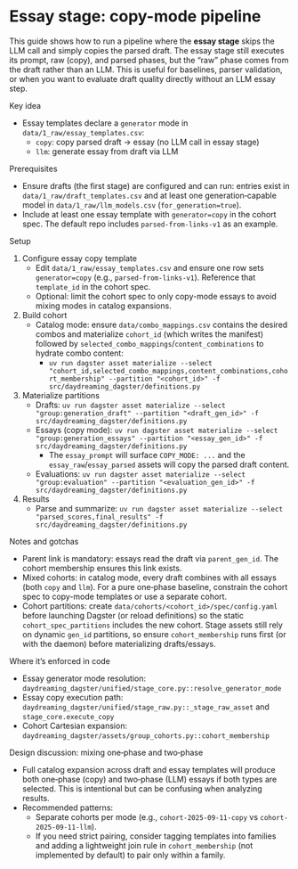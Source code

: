 # Essay stage: copy-mode pipeline

This guide shows how to run a pipeline where the **essay stage** skips the LLM call and simply copies the parsed draft. The essay stage still executes its prompt, raw (copy), and parsed phases, but the “raw” phase comes from the draft rather than an LLM. This is useful for baselines, parser validation, or when you want to evaluate draft quality directly without an LLM essay step.

Key idea
- Essay templates declare a `generator` mode in `data/1_raw/essay_templates.csv`:
  - `copy`: copy parsed draft → essay (no LLM call in essay stage)
  - `llm`: generate essay from draft via LLM

Prerequisites
- Ensure drafts (the first stage) are configured and can run: entries exist in `data/1_raw/draft_templates.csv` and at least one generation‑capable model in `data/1_raw/llm_models.csv` (`for_generation=true`).
- Include at least one essay template with `generator=copy` in the cohort spec. The default repo includes `parsed-from-links-v1` as an example.

Setup
1) Configure essay copy template
   - Edit `data/1_raw/essay_templates.csv` and ensure one row sets `generator=copy` (e.g., `parsed-from-links-v1`). Reference that `template_id` in the cohort spec.
   - Optional: limit the cohort spec to only copy-mode essays to avoid mixing modes in catalog expansions.
2) Build cohort
   - Catalog mode: ensure `data/combo_mappings.csv` contains the desired combos and materialize `cohort_id` (which writes the manifest) followed by `selected_combo_mappings`/`content_combinations` to hydrate combo content:
     - `uv run dagster asset materialize --select "cohort_id,selected_combo_mappings,content_combinations,cohort_membership" --partition "<cohort_id>" -f src/daydreaming_dagster/definitions.py`
3) Materialize partitions
   - Drafts: `uv run dagster asset materialize --select "group:generation_draft" --partition "<draft_gen_id>" -f src/daydreaming_dagster/definitions.py`
   - Essays (copy mode): `uv run dagster asset materialize --select "group:generation_essays" --partition "<essay_gen_id>" -f src/daydreaming_dagster/definitions.py`
     - The `essay_prompt` will surface `COPY_MODE: ...` and the `essay_raw`/`essay_parsed` assets will copy the parsed draft content.
   - Evaluations: `uv run dagster asset materialize --select "group:evaluation" --partition "<evaluation_gen_id>" -f src/daydreaming_dagster/definitions.py`
4) Results
   - Parse and summarize: `uv run dagster asset materialize --select "parsed_scores,final_results" -f src/daydreaming_dagster/definitions.py`

Notes and gotchas
- Parent link is mandatory: essays read the draft via `parent_gen_id`. The cohort membership ensures this link exists.
- Mixed cohorts: in catalog mode, every draft combines with all essays (both `copy` and `llm`). For a pure one‑phase baseline, constrain the cohort spec to copy-mode templates or use a separate cohort.
- Cohort partitions: create `data/cohorts/<cohort_id>/spec/config.yaml` before launching Dagster (or reload definitions) so the static `cohort_spec_partitions` includes the new cohort. Stage assets still rely on dynamic `gen_id` partitions, so ensure `cohort_membership` runs first (or with the daemon) before materializing drafts/essays.

Where it’s enforced in code
- Essay generator mode resolution: `daydreaming_dagster/unified/stage_core.py::resolve_generator_mode`
- Essay copy execution path: `daydreaming_dagster/unified/stage_raw.py::_stage_raw_asset` and `stage_core.execute_copy`
- Cohort Cartesian expansion: `daydreaming_dagster/assets/group_cohorts.py::cohort_membership`

Design discussion: mixing one‑phase and two‑phase
- Full catalog expansion across draft and essay templates will produce both one‑phase (copy) and two‑phase (LLM) essays if both types are selected. This is intentional but can be confusing when analyzing results.
- Recommended patterns:
  - Separate cohorts per mode (e.g., `cohort-2025-09-11-copy` vs `cohort-2025-09-11-llm`).
  - If you need strict pairing, consider tagging templates into families and adding a lightweight join rule in `cohort_membership` (not implemented by default) to pair only within a family.
